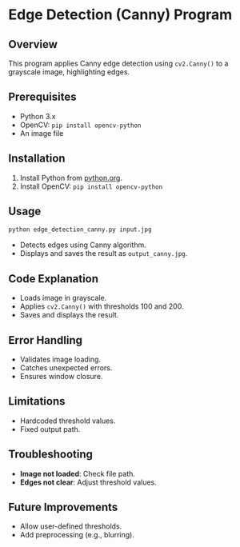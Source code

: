 # Edge Detection (Canny) Program

## Overview
This program applies Canny edge detection using `cv2.Canny()` to a grayscale image, highlighting edges.

## Prerequisites
- Python 3.x
- OpenCV: `pip install opencv-python`
- An image file

## Installation
1. Install Python from [python.org](https://www.python.org/).
2. Install OpenCV: `pip install opencv-python`

## Usage
```bash
python edge_detection_canny.py input.jpg
```
- Detects edges using Canny algorithm.
- Displays and saves the result as `output_canny.jpg`.

## Code Explanation
- Loads image in grayscale.
- Applies `cv2.Canny()` with thresholds 100 and 200.
- Saves and displays the result.

## Error Handling
- Validates image loading.
- Catches unexpected errors.
- Ensures window closure.

## Limitations
- Hardcoded threshold values.
- Fixed output path.

## Troubleshooting
- **Image not loaded**: Check file path.
- **Edges not clear**: Adjust threshold values.

## Future Improvements
- Allow user-defined thresholds.
- Add preprocessing (e.g., blurring).